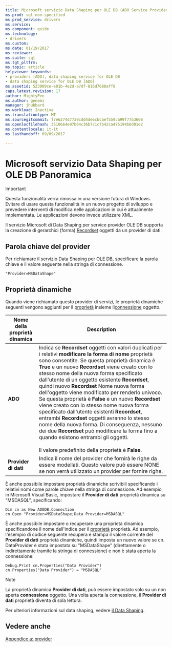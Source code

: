 ```yaml
---
title: Microsoft servizio Data Shaping per OLE DB (ADO Service Provider) | Documenti Microsoft
ms.prod: sql-non-specified
ms.prod_service: drivers
ms.service: 
ms.component: guide
ms.technology:
- drivers
ms.custom: 
ms.date: 01/19/2017
ms.reviewer: 
ms.suite: sql
ms.tgt_pltfrm: 
ms.topic: article
helpviewer_keywords:
- providers [ADO], data shaping service for OLE DB
- data shaping service for OLE DB [ADO]
ms.assetid: 523009ce-e01b-4e2d-a7df-816d7688aff0
caps.latest.revision: 17
author: MightyPen
ms.author: genemi
manager: jhubbard
ms.workload: Inactive
ms.translationtype: MT
ms.sourcegitcommit: f7e6274d77a9cdd4de6cbcaef559ca99f77b3608
ms.openlocfilehash: 3510664e97b64c36b7c1c7b42ca475194b6d01e2
ms.contentlocale: it-it
ms.lasthandoff: 09/09/2017

---
```

# <a name="microsoft-data-shaping-service-for-ole-db-overview"></a>Microsoft servizio Data Shaping per OLE DB Panoramica
> [!IMPORTANT]
>  Questa funzionalità verrà rimossa in una versione futura di Windows. Evitare di usare questa funzionalità in un nuovo progetto di sviluppo e prevedere interventi di modifica nelle applicazioni in cui è attualmente implementata. Le applicazioni devono invece utilizzare XML.

 Il servizio Microsoft di Data Shaping per service provider OLE DB supporta la creazione di gerarchici (forma) [Recordset](../../../ado/reference/ado-api/recordset-object-ado.md) oggetti da un provider di dati.

## <a name="provider-keyword"></a>Parola chiave del provider
 Per richiamare il servizio Data Shaping per OLE DB, specificare la parola chiave e il valore seguente nella stringa di connessione.

```
"Provider=MSDataShape"
```

## <a name="dynamic-properties"></a>Proprietà dinamiche
 Quando viene richiamato questo provider di servizi, le proprietà dinamiche seguenti vengono aggiunti per il [proprietà](../../../ado/reference/ado-api/properties-collection-ado.md) insieme il[connessione](../../../ado/reference/ado-api/connection-object-ado.md) oggetto.

|Nome della proprietà dinamica|Description|
|---------------------------|-----------------|
|**ADO**|Indica se **Recordset** oggetti con valori duplicati per i relativi **modificare la forma di nome** proprietà sono consentite. Se questa proprietà dinamica è **True** e un nuovo **Recordset** viene creato con lo stesso nome della nuova forma specificato dall'utente di un oggetto esistente **Recordset**, quindi nuovo  **Recordset** Nome nuova forma dell'oggetto viene modificato per renderlo univoco. Se questa proprietà è **False** e un nuovo **Recordset** viene creato con lo stesso nome nuova forma specificato dall'utente esistenti **Recordset**, entrambi **Recordset**  oggetti avranno lo stesso nome della nuova forma. Di conseguenza, nessuno dei due **Recordset** può modificare la forma fino a quando esistono entrambi gli oggetti.<br /><br /> Il valore predefinito della proprietà è **False**.|
|**Provider di dati**|Indica il nome del provider che fornirà le righe da essere modellati. Questo valore può essere NONE se non verrà utilizzato un provider per fornire righe.|

 È anche possibile impostare proprietà dinamiche scrivibili specificando i relativi nomi come parole chiave nella stringa di connessione. Ad esempio, in Microsoft Visual Basic, impostare il **Provider di dati** proprietà dinamica su "MSDASQL", specificando:

```
Dim cn as New ADODB.Connection
cn.Open "Provider=MSDataShape;Data Provider=MSDASQL"
```

 È anche possibile impostare o recuperare una proprietà dinamica specificandone il nome dell'indice per il [proprietà](../../../ado/reference/ado-api/properties-collection-ado.md) proprietà. Ad esempio, l'esempio di codice seguente recupera e stampa il valore corrente del **Provider di dati** proprietà dinamiche, quindi imposta un nuovo valore se cn. DataProvider è stata impostata su "MSDataShape" (direttamente o indirettamente tramite la stringa di connessione) e non è stata aperta la connessione:

```
Debug.Print cn.Properties("Data Provider")
cn.Properties("Data Provider") = "MSDASQL"
```

> [!NOTE]
>  La proprietà dinamica **Provider di dati**, può essere impostato solo su un non aperta **connessione** oggetto. Una volta aperta la connessione, il **Provider di dati** proprietà diventa di sola lettura.

 Per ulteriori informazioni sul data shaping, vedere [il Data Shaping](../../../ado/guide/data/data-shaping-overview.md).

## <a name="see-also"></a>Vedere anche
 [Appendice a: provider](../../../ado/guide/appendixes/appendix-a-providers.md)

